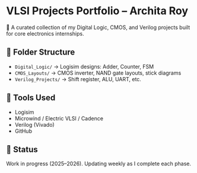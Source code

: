 # VLSI Projects Portfolio – Archita Roy

📘 A curated collection of my Digital Logic, CMOS, and Verilog projects built for core electronics internships.

## 📁 Folder Structure

- `Digital_Logic/` → Logisim designs: Adder, Counter, FSM
- `CMOS_Layouts/` → CMOS inverter, NAND gate layouts, stick diagrams
- `Verilog_Projects/` → Shift register, ALU, UART, etc.

## 🔗 Tools Used

- Logisim
- Microwind / Electric VLSI / Cadence
- Verilog (Vivado)
- GitHub

## 🌱 Status
Work in progress (2025–2026). Updating weekly as I complete each phase.
